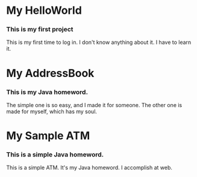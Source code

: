 # My HelloWorld

<h3>This is my first project</h3>
<p>This is my first time to log in. I don't know anything about it.
I have to learn it.</p>


# My AddressBook
<h3>This is my Java homeword.</h3>
<p>The simple one is so easy, and I made it for someone. The other one is made for myself, which has my soul. </p>

# My Sample ATM
<h3>This is a simple Java homeword.</h3>
<p>This is a simple ATM. It's my Java homeword. I accomplish at web.</p>
